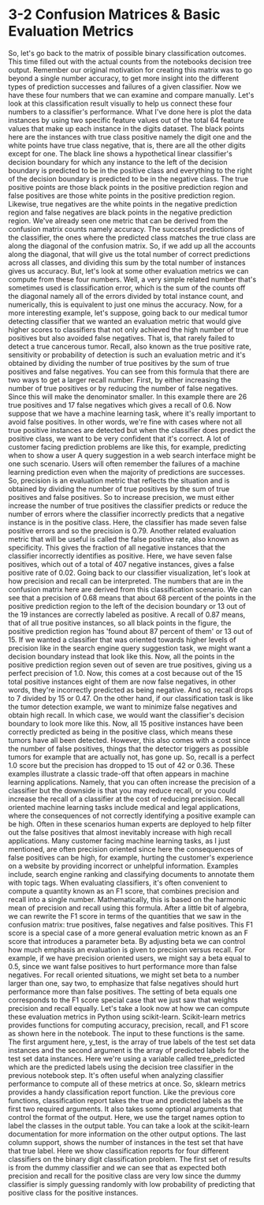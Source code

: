 # 3-2 Confusion Matrices & Basic Evaluation Metrics

So, let's go back to the matrix of possible binary classification outcomes. This time filled out with the actual counts from the notebooks decision tree output. Remember our original motivation for creating this matrix was to go beyond a single number accuracy, to get more insight into the different types of prediction successes and failures of a given classifier. Now we have these four numbers that we can examine and compare manually. Let's look at this classification result visually to help us connect these four numbers to a classifier's performance. What I've done here is plot the data instances by using two specific feature values out of the total 64 feature values that make up each instance in the digits dataset. The black points here are the instances with true class positive namely the digit one and the white points have true class negative, that is, there are all the other digits except for one. The black line shows a hypothetical linear classifier's decision boundary for which any instance to the left of the decision boundary is predicted to be in the positive class and everything to the right of the decision boundary is predicted to be in the negative class. The true positive points are those black points in the positive prediction region and false positives are those white points in the positive prediction region. Likewise, true negatives are the white points in the negative prediction region and false negatives are black points in the negative prediction region. We've already seen one metric that can be derived from the confusion matrix counts namely accuracy. The successful predictions of the classifier, the ones where the predicted class matches the true class are along the diagonal of the confusion matrix. So, if we add up all the accounts along the diagonal, that will give us the total number of correct predictions across all classes, and dividing this sum by the total number of instances gives us accuracy. But, let's look at some other evaluation metrics we can compute from these four numbers. Well, a very simple related number that's sometimes used is classification error, which is the sum of the counts off the diagonal namely all of the errors divided by total instance count, and numerically, this is equivalent to just one minus the accuracy. Now, for a more interesting example, let's suppose, going back to our medical tumor detecting classifier that we wanted an evaluation metric that would give higher scores to classifiers that not only achieved the high number of true positives but also avoided false negatives. That is, that rarely failed to detect a true cancerous tumor. Recall, also known as the true positive rate, sensitivity or probability of detection is such an evaluation metric and it's obtained by dividing the number of true positives by the sum of true positives and false negatives. You can see from this formula that there are two ways to get a larger recall number. First, by either increasing the number of true positives or by reducing the number of false negatives. Since this will make the denominator smaller. In this example there are 26 true positives and 17 false negatives which gives a recall of 0.6. Now suppose that we have a machine learning task, where it's really important to avoid false positives. In other words, we're fine with cases where not all true positive instances are detected but when the classifier does predict the positive class, we want to be very confident that it's correct. A lot of customer facing prediction problems are like this, for example, predicting when to show a user A query suggestion in a web search interface might be one such scenario. Users will often remember the failures of a machine learning prediction even when the majority of predictions are successes. So, precision is an evaluation metric that reflects the situation and is obtained by dividing the number of true positives by the sum of true positives and false positives. So to increase precision, we must either increase the number of true positives the classifier predicts or reduce the number of errors where the classifier incorrectly predicts that a negative instance is in the positive class. Here, the classifier has made seven false positive errors and so the precision is 0.79. Another related evaluation metric that will be useful is called the false positive rate, also known as specificity. This gives the fraction of all negative instances that the classifier incorrectly identifies as positive. Here, we have seven false positives, which out of a total of 407 negative instances, gives a false positive rate of 0.02. Going back to our classifier visualization, let's look at how precision and recall can be interpreted. The numbers that are in the confusion matrix here are derived from this classification scenario. We can see that a precision of 0.68 means that about 68 percent of the points in the positive prediction region to the left of the decision boundary or 13 out of the 19 instances are correctly labeled as positive. A recall of 0.87 means, that of all true positive instances, so all black points in the figure, the positive prediction region has 'found about 87 percent of them' or 13 out of 15. If we wanted a classifier that was oriented towards higher levels of precision like in the search engine query suggestion task, we might want a decision boundary instead that look like this. Now, all the points in the positive prediction region seven out of seven are true positives, giving us a perfect precision of 1.0. Now, this comes at a cost because out of the 15 total positive instances eight of them are now false negatives, in other words, they're incorrectly predicted as being negative. And so, recall drops to 7 divided by 15 or 0.47. On the other hand, if our classification task is like the tumor detection example, we want to minimize false negatives and obtain high recall. In which case, we would want the classifier's decision boundary to look more like this. Now, all 15 positive instances have been correctly predicted as being in the positive class, which means these tumors have all been detected. However, this also comes with a cost since the number of false positives, things that the detector triggers as possible tumors for example that are actually not, has gone up. So, recall is a perfect 1.0 score but the precision has dropped to 15 out of 42 or 0.36. These examples illustrate a classic trade-off that often appears in machine learning applications. Namely, that you can often increase the precision of a classifier but the downside is that you may reduce recall, or you could increase the recall of a classifier at the cost of reducing precision. Recall oriented machine learning tasks include medical and legal applications, where the consequences of not correctly identifying a positive example can be high. Often in these scenarios human experts are deployed to help filter out the false positives that almost inevitably increase with high recall applications. Many customer facing machine learning tasks, as I just mentioned, are often precision oriented since here the consequences of false positives can be high, for example, hurting the customer's experience on a website by providing incorrect or unhelpful information. Examples include, search engine ranking and classifying documents to annotate them with topic tags. When evaluating classifiers, it's often convenient to compute a quantity known as an F1 score, that combines precision and recall into a single number. Mathematically, this is based on the harmonic mean of precision and recall using this formula. After a little bit of algebra, we can rewrite the F1 score in terms of the quantities that we saw in the confusion matrix: true positives, false negatives and false positives. This F1 score is a special case of a more general evaluation metric known as an F score that introduces a parameter beta. By adjusting beta we can control how much emphasis an evaluation is given to precision versus recall. For example, if we have precision oriented users, we might say a beta equal to 0.5, since we want false positives to hurt performance more than false negatives. For recall oriented situations, we might set beta to a number larger than one, say two, to emphasize that false negatives should hurt performance more than false positives. The setting of beta equals one corresponds to the F1 score special case that we just saw that weights precision and recall equally. Let's take a look now at how we can compute these evaluation metrics in Python using scikit-learn. Scikit-learn metrics provides functions for computing accuracy, precision, recall, and F1 score as shown here in the notebook. The input to these functions is the same. The first argument here, y_test, is the array of true labels of the test set data instances and the second argument is the array of predicted labels for the test set data instances. Here we're using a variable called tree_predicted which are the predicted labels using the decision tree classifier in the previous notebook step. It's often useful when analyzing classifier performance to compute all of these metrics at once. So, sklearn metrics provides a handy classification report function. Like the previous core functions, classification report takes the true and predicted labels as the first two required arguments. It also takes some optional arguments that control the format of the output. Here, we use the target names option to label the classes in the output table. You can take a look at the scikit-learn documentation for more information on the other output options. The last column support, shows the number of instances in the test set that have that true label. Here we show classification reports for four different classifiers on the binary digit classification problem. The first set of results is from the dummy classifier and we can see that as expected both precision and recall for the positive class are very low since the dummy classifier is simply guessing randomly with low probability of predicting that positive class for the positive instances.